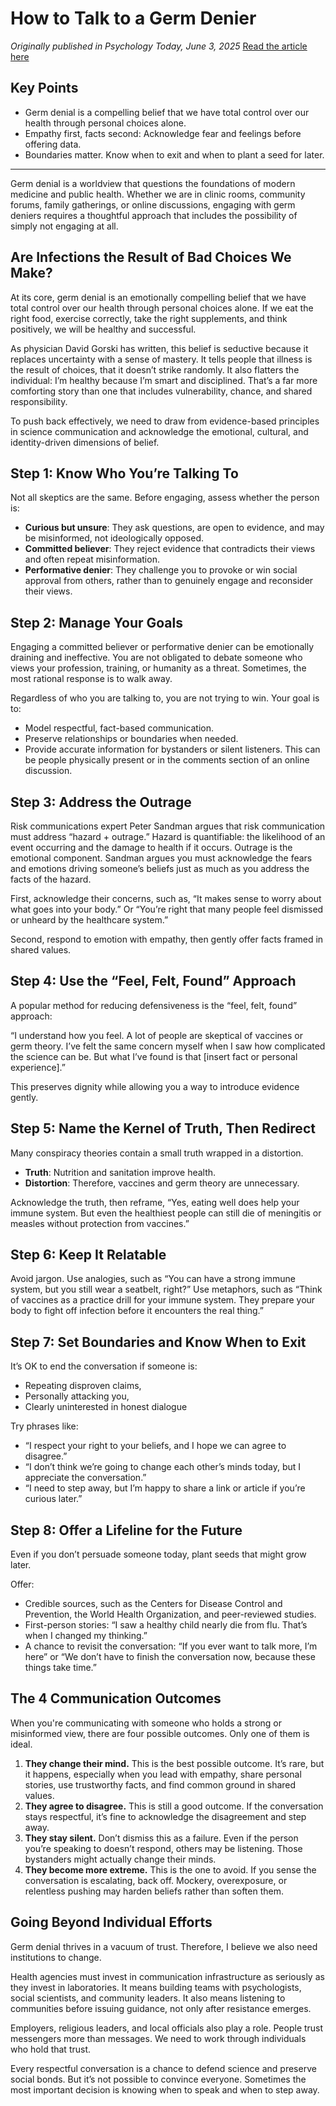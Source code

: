 # How to Talk to a Germ Denier

*Originally published in Psychology Today, June 3, 2025*
[Read the article here](https://www.psychologytoday.com/us/blog/denial/202506/how-to-talk-to-a-germ-denier)

## Key Points

* Germ denial is a compelling belief that we have total control over our health through personal choices alone.
* Empathy first, facts second: Acknowledge fear and feelings before offering data.
* Boundaries matter. Know when to exit and when to plant a seed for later.

---

Germ denial is a worldview that questions the foundations of modern medicine and public health. Whether we are in clinic rooms, community forums, family gatherings, or online discussions, engaging with germ deniers requires a thoughtful approach that includes the possibility of simply not engaging at all.

## Are Infections the Result of Bad Choices We Make?

At its core, germ denial is an emotionally compelling belief that we have total control over our health through personal choices alone. If we eat the right food, exercise correctly, take the right supplements, and think positively, we will be healthy and successful.

As physician David Gorski has written, this belief is seductive because it replaces uncertainty with a sense of mastery. It tells people that illness is the result of choices, that it doesn’t strike randomly. It also flatters the individual: I’m healthy because I’m smart and disciplined. That’s a far more comforting story than one that includes vulnerability, chance, and shared responsibility.

To push back effectively, we need to draw from evidence-based principles in science communication and acknowledge the emotional, cultural, and identity-driven dimensions of belief.

## Step 1: Know Who You’re Talking To

Not all skeptics are the same. Before engaging, assess whether the person is:

* **Curious but unsure**: They ask questions, are open to evidence, and may be misinformed, not ideologically opposed.
* **Committed believer**: They reject evidence that contradicts their views and often repeat misinformation.
* **Performative denier**: They challenge you to provoke or win social approval from others, rather than to genuinely engage and reconsider their views.

## Step 2: Manage Your Goals

Engaging a committed believer or performative denier can be emotionally draining and ineffective. You are not obligated to debate someone who views your profession, training, or humanity as a threat. Sometimes, the most rational response is to walk away.

Regardless of who you are talking to, you are not trying to win. Your goal is to:

* Model respectful, fact-based communication.
* Preserve relationships or boundaries when needed.
* Provide accurate information for bystanders or silent listeners. This can be people physically present or in the comments section of an online discussion.

## Step 3: Address the Outrage

Risk communications expert Peter Sandman argues that risk communication must address “hazard + outrage.” Hazard is quantifiable: the likelihood of an event occurring and the damage to health if it occurs. Outrage is the emotional component. Sandman argues you must acknowledge the fears and emotions driving someone’s beliefs just as much as you address the facts of the hazard.

First, acknowledge their concerns, such as, “It makes sense to worry about what goes into your body.” Or “You’re right that many people feel dismissed or unheard by the healthcare system.”

Second, respond to emotion with empathy, then gently offer facts framed in shared values.

## Step 4: Use the “Feel, Felt, Found” Approach

A popular method for reducing defensiveness is the “feel, felt, found” approach:

“I understand how you feel. A lot of people are skeptical of vaccines or germ theory. I’ve felt the same concern myself when I saw how complicated the science can be. But what I’ve found is that [insert fact or personal experience].”

This preserves dignity while allowing you a way to introduce evidence gently.

## Step 5: Name the Kernel of Truth, Then Redirect

Many conspiracy theories contain a small truth wrapped in a distortion.

* **Truth**: Nutrition and sanitation improve health.
* **Distortion**: Therefore, vaccines and germ theory are unnecessary.

Acknowledge the truth, then reframe, “Yes, eating well does help your immune system. But even the healthiest people can still die of meningitis or measles without protection from vaccines.”

## Step 6: Keep It Relatable

Avoid jargon. Use analogies, such as “You can have a strong immune system, but you still wear a seatbelt, right?” Use metaphors, such as “Think of vaccines as a practice drill for your immune system. They prepare your body to fight off infection before it encounters the real thing.”

## Step 7: Set Boundaries and Know When to Exit

It’s OK to end the conversation if someone is:

* Repeating disproven claims,
* Personally attacking you,
* Clearly uninterested in honest dialogue

Try phrases like:

* “I respect your right to your beliefs, and I hope we can agree to disagree.”
* “I don’t think we’re going to change each other’s minds today, but I appreciate the conversation.”
* “I need to step away, but I’m happy to share a link or article if you’re curious later.”

## Step 8: Offer a Lifeline for the Future

Even if you don’t persuade someone today, plant seeds that might grow later.

Offer:

* Credible sources, such as the Centers for Disease Control and Prevention, the World Health Organization, and peer-reviewed studies.
* First-person stories: “I saw a healthy child nearly die from flu. That’s when I changed my thinking.”
* A chance to revisit the conversation: “If you ever want to talk more, I’m here” or “We don’t have to finish the conversation now, because these things take time.”

## The 4 Communication Outcomes

When you're communicating with someone who holds a strong or misinformed view, there are four possible outcomes. Only one of them is ideal.

1. **They change their mind.** This is the best possible outcome. It’s rare, but it happens, especially when you lead with empathy, share personal stories, use trustworthy facts, and find common ground in shared values.
2. **They agree to disagree.** This is still a good outcome. If the conversation stays respectful, it’s fine to acknowledge the disagreement and step away.
3. **They stay silent.** Don’t dismiss this as a failure. Even if the person you’re speaking to doesn’t respond, others may be listening. Those bystanders might actually change their minds.
4. **They become more extreme.** This is the one to avoid. If you sense the conversation is escalating, back off. Mockery, overexposure, or relentless pushing may harden beliefs rather than soften them.

## Going Beyond Individual Efforts

Germ denial thrives in a vacuum of trust. Therefore, I believe we also need institutions to change.

Health agencies must invest in communication infrastructure as seriously as they invest in laboratories. It means building teams with psychologists, social scientists, and community leaders. It also means listening to communities before issuing guidance, not only after resistance emerges.

Employers, religious leaders, and local officials also play a role. People trust messengers more than messages. We need to work through individuals who hold that trust.

Every respectful conversation is a chance to defend science and preserve social bonds. But it’s not possible to convince everyone. Sometimes the most important decision is knowing when to speak and when to step away.
